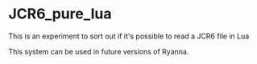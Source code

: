 # JCR6_pure_lua


This is an experiment to sort out if it's possible to read a JCR6 file in Lua

This system can be used in future versions of Ryanna.
